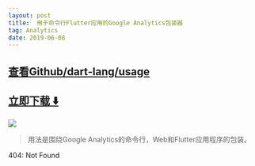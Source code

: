 ```yaml
---
layout: post
title:  用于命令行Flutter应用的Google Analytics包装器
tag: Analytics
date: 2019-06-08
---
```


 

## [查看Github/dart-lang/usage](http://github.com/dart-lang/usage)
## [立即下载 ️⬇️ ](https://codeload.github.com/dart-lang/usage/zip/master) 


 
![](https://flutterawesome.com/content/images/2018/10/usage.jpg)
 
>
> 用法是围绕Google Analytics的命令行，Web和Flutter应用程序的包装。
>

 
404: Not Found

